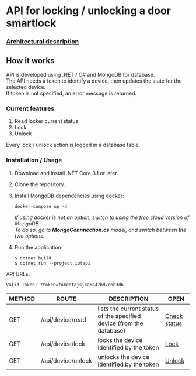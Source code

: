 ﻿# API for locking / unlocking a door smartlock
### [Architectural description](docs/Architecture.md) ###
## How it works
API is developed using .NET / C# and MongoDB for database.  
The API needs a token to identify a device, then updates the state for the selected device.  
If token is not specified, an error message is returned.

### Current features
1. Read locker current status
2. Lock 
3. Unlock

Every lock / unlock action is logged in a database table.

### Installation / Usage
1. Download and install .NET Core 3.1 or later.
2. Clone the repository.
3. Install MongoDB dependencies using docker: 
    ```
    docker-compose up -d
    ```
   _If using docker is not an option, switch to using the free cloud version of MongoDB.  
   To do so, go to **MongoConnnection.cs** model, and switch between the two options._
4. Run the application:
   
   ```
   $ dotnet build 
   $ dotnet run --project iotapi
   ```




API URLs:

```Valid Token: ?token=tokenfajsjka6a47bd7e6b3d6```

|METHOD|ROUTE|DESCRIPTION|OPEN
|------|-----|--------------|------|
|GET|/api/device/read| lists the current status of the specified device (from the database)|[Check status](https://localhost:5001/api/device/read/?token=tokenfajsjka6a47bd7e6b3d6)
|GET|/api/device/lock|locks the device identified by the token|[Lock](https://localhost:5001/api/device/lock/?token=tokenfajsjka6a47bd7e6b3d6)
|GET|/api/device/unlock|unlocks the device identified by the token|[Unlock](https://localhost:5001/api/device/unlock/?token=tokenfajsjka6a47bd7e6b3d6)



